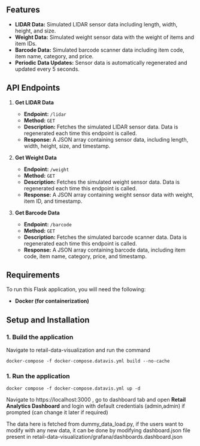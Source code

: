 ## Features

- **LIDAR Data:** Simulated LIDAR sensor data including length, width, height, and size.
- **Weight Data:** Simulated weight sensor data with the weight of items and item IDs.
- **Barcode Data:** Simulated barcode scanner data including item code, item name, category, and price.
- **Periodic Data Updates:** Sensor data is automatically regenerated and updated every 5 seconds.

## API Endpoints

1. **Get LIDAR Data**

   - **Endpoint:** `/lidar`
   - **Method:** `GET`
   - **Description:** Fetches the simulated LIDAR sensor data. Data is regenerated each time this endpoint is called.
   - **Response:** A JSON array containing sensor data, including length, width, height, size, and timestamp.

2. **Get Weight Data**

   - **Endpoint:** `/weight`
   - **Method:** `GET`
   - **Description:** Fetches the simulated weight sensor data. Data is regenerated each time this endpoint is called.
   - **Response:** A JSON array containing weight sensor data with weight, item ID, and timestamp.

3. **Get Barcode Data**
   - **Endpoint:** `/barcode`
   - **Method:** `GET`
   - **Description:** Fetches the simulated barcode scanner data. Data is regenerated each time this endpoint is called.
   - **Response:** A JSON array containing barcode data, including item code, item name, category, price, and timestamp.

## Requirements

To run this Flask application, you will need the following:

- **Docker (for containerization)**

## Setup and Installation

### 1. Build the application

Navigate to retail-data-visualization and run the command

```
docker-compose -f docker-compose.datavis.yml build --no-cache
```

### 1. Run the application

```
docker compose -f docker-compose.datavis.yml up -d
```

Navigate to https://localhost:3000 , go to dashboard tab and open **Retail Analytics Dashboard** and login with default credentials (admin,admin) if prompted (can change it later if required)

The data here is fetched from dummy_data_load.py, if the users want to modify with any new data, it can be done by modifying dashboard.json file present in retail-data-visualization/grafana/dashboards.dashboard.json

